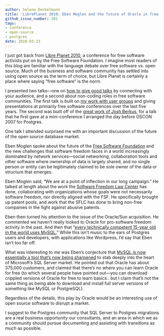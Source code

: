 ```yaml
---
author: Selena Deckelmann
title: 'LibrePlanet 2010: Eben Moglen and the future of Oracle in free software'
github_issue_number: 281
tags:
- conference
- open-source
- postgres
date: 2010-03-23
---
```




I just got back from [Libre Planet 2010](https://libreplanet.org/wiki/Main_Page), a conference for free software activists put on by the Free Software Foundation. I imagine most readers of this blog are familiar with the language debate over free software vs. open source. Much of the business and software community has settled into using open source as the term of choice, but Libre Planet is certainly a place where saying “free software” is the norm.

I presented two talks—​one on [how to give good talks](http://www.chesnok.com/daily/2010/03/20/giving-good-talks-presentation/) by connecting with your audience, and a second about non-coding roles in free software communities. The first talk is built on [my work with user groups](https://www.slideshare.net/selenamarie/leading-without-being-in-charge-1009616) and giving presentations at primarily free software conferences over the last five years. The second was built off of the [great work of Josh Berkus](https://web.archive.org/web/20100330095708/http://www.pgexperts.com/document.html?id=5), for a talk that he first gave at a mini-conference I arranged the day before OSCON 2007 for Postgres.

One talk I attended surprised me with an important discussion of the future of the open source database market.

Eben Moglen spoke about the future of the [Free Software Foundation](https://www.fsf.org) and the new challenges that software freedom faces in a world increasingly dominated by network services—​social networking, collaboration tools and other software where ownership of data is largely shared, and no single person or entity can be legitimately claimed to be sole owner of the data or structure that emerges.

Eben Moglen said, “We are at a point of inflection in our long campaign.” He talked at length about the work the [Software Freedom Law Center](https://www.softwarefreedom.org/) has done, collaborating with organizations whose goals were not necessarily software freedom, nor directly aligned with the FSF. He specifically brought up patent pools, and work that the SFLC has done to bring non-free companies in the fight against abusive patents.

Eben then turned his attention to the issue of the Oracle/Sun acquisition. He commented we haven’t really looked to Oracle for pro-software freedom activity in the past. And then that “[every technically competent 15-year old in the world uses MySQL.](https://twitter.com/selenamarie/status/10783785419)” While this isn’t music to the ears of Postgres users and developers, with applications like Wordpress, I’d say that Eben isn’t too far off.

What was interesting to me was Eben’s conjecture that [MySQL is now essentially a tool that’s now being sharpened](https://web.archive.org/web/20100402070931/http://identi.ca/notice/25447908) to stab deeply into the heart of Microsoft’s SQL Server market. He pointed out that Oracle has about 375,000 customers, and claimed that there’s no where you can learn Oracle for free (to which several people have pointed out—​you can download crippled versions of Oracle for free to learn basics.. but I claim that’s not the same thing as being able to download and install full server versions of something like MySQL or PostgreSQL).

Regardless of the details, this play by Oracle would be an interesting use of open source software to disrupt a market.

I suggest to the Postgres community that SQL Server to Postgres migrations are a real business opportunity our consultants, and an area in which we as a community should pursue documenting and assisting with transitions as much as possible.


